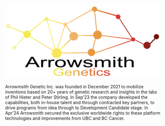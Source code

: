 
![alt text](./arrowsmith-genetics-logo.png)

Arrowmsith Genetic Inc. was founded in December 2021 to mobilize inventions based on 20+ years of genetic research and insights in the labs of Phil Hieter and Peter Stirling. In Sep’23 the company developed the capabilities, both in-house talent and through contracted key partners, to drive programs from idea through to Development Candidate stage. In Apr’24 Arrowsmith secured the exclusive worldwide rights to these platform technologies and improvements from UBC and BC Cancer.

